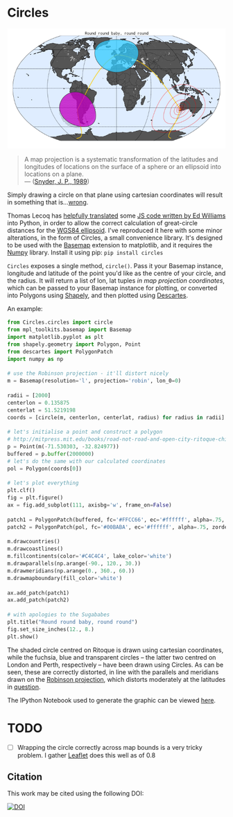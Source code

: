 # Circles

![Circles](circles.png "Winkel III isn't available, and I don't want to use Kavrayskiy VII, because I don't want to be thought of as an obscurantist.")

> A map projection is a systematic transformation of the latitudes and longitudes of locations on the surface of a sphere or an ellipsoid into locations on a plane.  
— ([Snyder, J. P., 1989](http://pubs.usgs.gov/pp/1453/report.pdf))

Simply drawing a circle on that plane using cartesian coordinates will result in something that is…[wrong](http://www.economist.com/node/1788311).

Thomas Lecoq has [helpfully translated](http://www.geophysique.be/2011/02/19/matplotlib-basemap-tutorial-08-shooting-great-circles/) some [JS code written by Ed Williams](http://williams.best.vwh.net/gccalc.htm) into Python, in order to allow the correct calculation of great-circle distances for the [WGS84 ellipsoid](http://en.wikipedia.org/wiki/World_Geodetic_System). I've reproduced it here with some minor alterations, in the form of Circles, a small convenience library. It's designed to be used with the [Basemap](http://matplotlib.org/basemap/) extension to matplotlib, and it requires the [Numpy](http://www.numpy.org) library. Install it using pip: `pip install circles`

`Circles` exposes a single method, `circle()`. Pass it your Basemap instance, longitude and latitude of the point you'd like as the centre of your circle, and the radius. It will return a list of lon, lat tuples *in map projection coordinates*, which can be passed to your Basemap instance for plotting, or converted into Polygons using [Shapely](http://toblerity.org/shapely/manual.html), and then plotted using [Descartes](https://bitbucket.org/sgillies/descartes/).

An example:  

```Python
from Circles.circles import circle
from mpl_toolkits.basemap import Basemap
import matplotlib.pyplot as plt
from shapely.geometry import Polygon, Point
from descartes import PolygonPatch
import numpy as np

# use the Robinson projection - it'll distort nicely
m = Basemap(resolution='l', projection='robin', lon_0=0)

radii = [2000]
centerlon = 0.135875
centerlat = 51.5219198
coords = [circle(m, centerlon, centerlat, radius) for radius in radii]

# let's initialise a point and construct a polygon
# http://mitpress.mit.edu/books/road-not-road-and-open-city-ritoque-chile
p = Point(m(-71.530303, -32.824977))
buffered = p.buffer(2000000)
# let's do the same with our calculated coordinates
pol = Polygon(coords[0])

# let's plot everything
plt.clf()
fig = plt.figure()
ax = fig.add_subplot(111, axisbg='w', frame_on=False)

patch1 = PolygonPatch(buffered, fc='#FFCC66', ec='#ffffff', alpha=.75, zorder=2)
patch2 = PolygonPatch(pol, fc='#00BABA', ec='#ffffff', alpha=.75, zorder=2)

m.drawcountries()
m.drawcoastlines()
m.fillcontinents(color='#C4C4C4', lake_color='white')
m.drawparallels(np.arange(-90., 120., 30.))
m.drawmeridians(np.arange(0., 360., 60.))
m.drawmapboundary(fill_color='white')

ax.add_patch(patch1)
ax.add_patch(patch2)

# with apologies to the Sugababes
plt.title("Round round baby, round round")
fig.set_size_inches(12., 8.)
plt.show()
```

The shaded circle centred on Ritoque is drawn using cartesian coordinates, while the fuchsia, blue and transparent circles – the latter two centred on London and Perth, respectively – have been drawn using Circles. As can be seen, these are correctly distorted, in line with the parallels and meridians drawn on the [Robinson projection](http://en.wikipedia.org/wiki/Robinson_Projection), which distorts moderately at the latitudes in [question](http://www.openstreetmap.org/#map=18/51.52192/-0.13585).  

The IPython Notebook used to generate the graphic can be viewed [here](http://nbviewer.ipython.org/github/urschrei/Circles/blob/master/circles.ipynb).

# TODO
- [ ] Wrapping the circle correctly across map bounds is a very tricky problem. I gather [Leaflet](http://leafletjs.com/reference.html#circle) does this well as of 0.8

## Citation

This work may be cited using the following DOI:  

[![DOI](https://zenodo.org/badge/doi/10.5281/zenodo.10084.png)](https://zenodo.org/record/10084)
